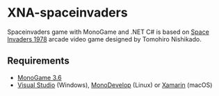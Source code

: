 XNA-spaceinvaders
=============
Spaceinvaders game with MonoGame and .NET C# is based on [Space Invaders 1978](https://en.wikipedia.org/wiki/Space_Invaders) arcade video game designed by Tomohiro Nishikado.

## Requirements
* [MonoGame 3.6](http://www.monogame.net/downloads/)
* [Visual Studio](https://www.visualstudio.com/downloads/) (Windows), [MonoDevelop](http://www.monodevelop.com/download/) (Linux) or [Xamarin](https://visualstudio.microsoft.com/xamarin/) (macOS)